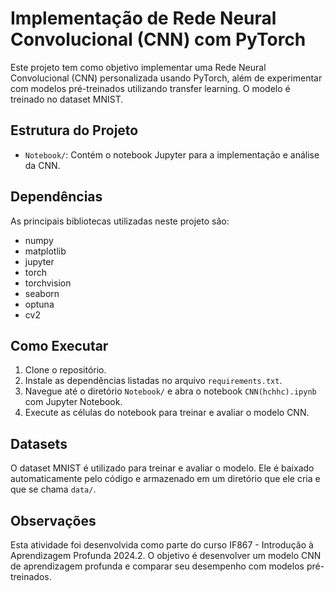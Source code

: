 # Implementação de Rede Neural Convolucional (CNN) com PyTorch

Este projeto tem como objetivo implementar uma Rede Neural Convolucional (CNN) personalizada usando PyTorch, além de experimentar com modelos pré-treinados utilizando transfer learning. O modelo é treinado no dataset MNIST.

## Estrutura do Projeto

- `Notebook/`: Contém o notebook Jupyter para a implementação e análise da CNN.

## Dependências

As principais bibliotecas utilizadas neste projeto são:
- numpy
- matplotlib
- jupyter
- torch
- torchvision
- seaborn
- optuna
- cv2

## Como Executar

1. Clone o repositório.
2. Instale as dependências listadas no arquivo `requirements.txt`.
3. Navegue até o diretório `Notebook/` e abra o notebook `CNN(hchhc).ipynb` com Jupyter Notebook.
4. Execute as células do notebook para treinar e avaliar o modelo CNN.

## Datasets

O dataset MNIST é utilizado para treinar e avaliar o modelo. Ele é baixado automaticamente pelo código e armazenado em um diretório  que ele cria e que se chama `data/`.

## Observações

Esta atividade foi desenvolvida como parte do curso IF867 - Introdução à Aprendizagem Profunda 2024.2. O objetivo é desenvolver um modelo CNN de aprendizagem profunda e comparar seu desempenho com modelos pré-treinados.